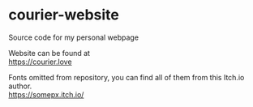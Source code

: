 # courier-website
Source code for my personal webpage

Website can be found at  
https://courier.love

Fonts omitted from repository, you can find all of them from this Itch.io author.  
https://somepx.itch.io/